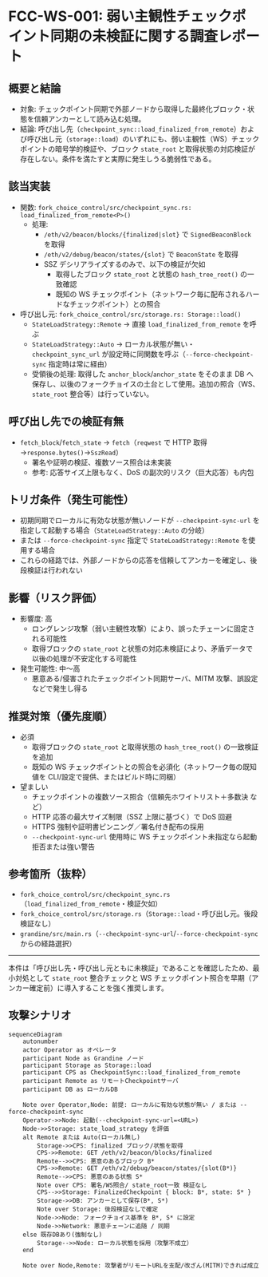 # FCC-WS-001: 弱い主観性チェックポイント同期の未検証に関する調査レポート

## 概要と結論
- 対象: チェックポイント同期で外部ノードから取得した最終化ブロック・状態を信頼アンカーとして読み込む処理。
- 結論: 呼び出し先（`checkpoint_sync::load_finalized_from_remote`）および呼び出し元（`storage::load`）のいずれにも、弱い主観性（WS）チェックポイントの暗号学的検証や、ブロック `state_root` と取得状態の対応検証が存在しない。条件を満たすと実際に発生しうる脆弱性である。

## 該当実装
- 関数: `fork_choice_control/src/checkpoint_sync.rs: load_finalized_from_remote<P>()`
  - 処理: 
    - `/eth/v2/beacon/blocks/{finalized|slot}` で `SignedBeaconBlock` を取得
    - `/eth/v2/debug/beacon/states/{slot}` で `BeaconState` を取得
    - SSZ デシリアライズするのみで、以下の検証が欠如
      - 取得したブロック `state_root` と状態の `hash_tree_root()` の一致確認
      - 既知の WS チェックポイント（ネットワーク毎に配布されるハードなチェックポイント）との照合
- 呼び出し元: `fork_choice_control/src/storage.rs: Storage::load()`
  - `StateLoadStrategy::Remote` → 直接 `load_finalized_from_remote` を呼ぶ
  - `StateLoadStrategy::Auto` → ローカル状態が無い・`checkpoint_sync_url` が設定時に同関数を呼ぶ（`--force-checkpoint-sync` 指定時は常に経由）
  - 受領後の処理: 取得した `anchor_block`/`anchor_state` をそのまま DB へ保存し、以後のフォークチョイスの土台として使用。追加の照合（WS、`state_root` 整合等）は行っていない。

## 呼び出し先での検証有無
- `fetch_block`/`fetch_state` → `fetch`（`reqwest` で HTTP 取得→`response.bytes()`→`SszRead`）
  - 署名や証明の検証、複数ソース照合は未実装
  - 参考: 応答サイズ上限もなく、DoS の副次的リスク（巨大応答）も内包

## トリガ条件（発生可能性）
- 初期同期でローカルに有効な状態が無いノードが `--checkpoint-sync-url` を指定して起動する場合（`StateLoadStrategy::Auto` の分岐）
- または `--force-checkpoint-sync` 指定で `StateLoadStrategy::Remote` を使用する場合
- これらの経路では、外部ノードからの応答を信頼してアンカーを確定し、後段検証は行われない

## 影響（リスク評価）
- 影響度: 高
  - ロングレンジ攻撃（弱い主観性攻撃）により、誤ったチェーンに固定される可能性
  - 取得ブロックの `state_root` と状態の対応未検証により、矛盾データで以後の処理が不安定化する可能性
- 発生可能性: 中〜高
  - 悪意ある/侵害されたチェックポイント同期サーバ、MITM 攻撃、誤設定などで発生し得る

## 推奨対策（優先度順）
- 必須
  - 取得ブロックの `state_root` と取得状態の `hash_tree_root()` の一致検証を追加
  - 既知の WS チェックポイントとの照合を必須化（ネットワーク毎の既知値を CLI/設定で提供、またはビルド時に同梱）
- 望ましい
  - チェックポイントの複数ソース照合（信頼先ホワイトリスト＋多数決 など）
  - HTTP 応答の最大サイズ制限（SSZ 上限に基づく）で DoS 回避
  - HTTPS 強制や証明書ピンニング／署名付き配布の採用
  - `--checkpoint-sync-url` 使用時に WS チェックポイント未指定なら起動拒否または強い警告

## 参考箇所（抜粋）
- `fork_choice_control/src/checkpoint_sync.rs`（`load_finalized_from_remote`・検証欠如）
- `fork_choice_control/src/storage.rs`（`Storage::load`・呼び出し元。後段検証なし）
- `grandine/src/main.rs`（`--checkpoint-sync-url`/`--force-checkpoint-sync` からの経路選択）

---
本件は「呼び出し先・呼び出し元ともに未検証」であることを確認したため、最小対処として `state_root` 整合チェックと WS チェックポイント照合を早期（アンカー確定前）に導入することを強く推奨します。

## 攻撃シナリオ

```mermaid
sequenceDiagram
    autonumber
    actor Operator as オペレータ
    participant Node as Grandine ノード
    participant Storage as Storage::load
    participant CPS as CheckpointSync::load_finalized_from_remote
    participant Remote as リモートCheckpointサーバ
    participant DB as ローカルDB

    Note over Operator,Node: 前提: ローカルに有効な状態が無い / または --force-checkpoint-sync
    Operator->>Node: 起動(--checkpoint-sync-url=<URL>)
    Node->>Storage: state_load_strategy を評価
    alt Remote または Auto(ローカル無し)
        Storage->>CPS: finalized ブロック/状態を取得
        CPS->>Remote: GET /eth/v2/beacon/blocks/finalized
        Remote-->>CPS: 悪意のあるブロック B*
        CPS->>Remote: GET /eth/v2/debug/beacon/states/{slot(B*)}
        Remote-->>CPS: 悪意のある状態 S*
        Note over CPS: 署名/WS照合/ state_root一致 検証なし
        CPS-->>Storage: FinalizedCheckpoint { block: B*, state: S* }
        Storage->>DB: アンカーとして保存(B*, S*)
        Note over Storage: 後段検証なしで確定
        Node->>Node: フォークチョイス基準を B*, S* に設定
        Node->>Network: 悪意チェーンに追随 / 同期
    else 既存DBあり(強制なし)
        Storage-->>Node: ローカル状態を採用（攻撃不成立）
    end

    Note over Node,Remote: 攻撃者がリモートURLを支配/改ざん(MITM)できれば成立
```
